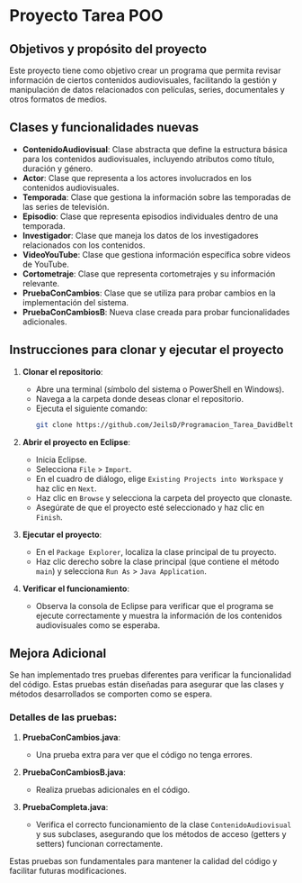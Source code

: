 # Proyecto Tarea POO

## Objetivos y propósito del proyecto
Este proyecto tiene como objetivo crear un programa que permita revisar información de ciertos contenidos audiovisuales, facilitando la gestión y manipulación de datos relacionados con películas, series, documentales y otros formatos de medios.

## Clases y funcionalidades nuevas
- **ContenidoAudiovisual**: Clase abstracta que define la estructura básica para los contenidos audiovisuales, incluyendo atributos como título, duración y género.
- **Actor**: Clase que representa a los actores involucrados en los contenidos audiovisuales.
- **Temporada**: Clase que gestiona la información sobre las temporadas de las series de televisión.
- **Episodio**: Clase que representa episodios individuales dentro de una temporada.
- **Investigador**: Clase que maneja los datos de los investigadores relacionados con los contenidos.
- **VideoYouTube**: Clase que gestiona información específica sobre videos de YouTube.
- **Cortometraje**: Clase que representa cortometrajes y su información relevante.
- **PruebaConCambios**: Clase que se utiliza para probar cambios en la implementación del sistema.
- **PruebaConCambiosB**: Nueva clase creada para probar funcionalidades adicionales.

## Instrucciones para clonar y ejecutar el proyecto

1. **Clonar el repositorio**:
   - Abre una terminal (símbolo del sistema o PowerShell en Windows).
   - Navega a la carpeta donde deseas clonar el repositorio.
   - Ejecuta el siguiente comando:
     ```bash
     git clone https://github.com/JeilsD/Programacion_Tarea_DavidBeltran.git
     ```

2. **Abrir el proyecto en Eclipse**:
   - Inicia Eclipse.
   - Selecciona `File` > `Import`.
   - En el cuadro de diálogo, elige `Existing Projects into Workspace` y haz clic en `Next`.
   - Haz clic en `Browse` y selecciona la carpeta del proyecto que clonaste.
   - Asegúrate de que el proyecto esté seleccionado y haz clic en `Finish`.

3. **Ejecutar el proyecto**:
   - En el `Package Explorer`, localiza la clase principal de tu proyecto.
   - Haz clic derecho sobre la clase principal (que contiene el método `main`) y selecciona `Run As` > `Java Application`.

4. **Verificar el funcionamiento**:
   - Observa la consola de Eclipse para verificar que el programa se ejecute correctamente y muestra la información de los contenidos audiovisuales como se esperaba.

## Mejora Adicional

Se han implementado tres pruebas diferentes para verificar la funcionalidad del código. Estas pruebas están diseñadas para asegurar que las clases y métodos desarrollados se comporten como se espera.

### Detalles de las pruebas:
1. **PruebaConCambios.java**: 
   - Una prueba extra para ver que el código no tenga errores.

2. **PruebaConCambiosB.java**: 
   - Realiza pruebas adicionales en el código.

3. **PruebaCompleta.java**: 
   - Verifica el correcto funcionamiento de la clase `ContenidoAudiovisual` y sus subclases, asegurando que los métodos de acceso (getters y setters) funcionan correctamente.

Estas pruebas son fundamentales para mantener la calidad del código y facilitar futuras modificaciones.

